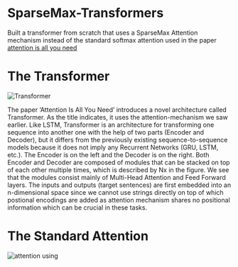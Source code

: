 # SparseMax-Transformers
Built a transformer from scratch that uses a SparseMax Attention mechanism instead of the standard softmax attention used in the paper [attention is all you need](https://arxiv.org/abs/1706.03762)

 # The Transformer
 ![Transformer](https://miro.medium.com/v2/resize:fit:856/1*ZCFSvkKtppgew3cc7BIaug.png)
 
The paper ‘Attention Is All You Need’ introduces a novel architecture called Transformer. As the title indicates, it uses the attention-mechanism we saw earlier. Like LSTM, Transformer is an architecture for transforming one sequence into another one with the help of two parts (Encoder and Decoder), but it differs from the previously existing sequence-to-sequence models because it does not imply any Recurrent Networks (GRU, LSTM, etc.).
The Encoder is on the left and the Decoder is on the right. Both Encoder and Decoder are composed of modules that can be stacked on top of each other multiple times, which is described by Nx in the figure. We see that the modules consist mainly of Multi-Head Attention and Feed Forward layers. The inputs and outputs (target sentences) are first embedded into an n-dimensional space since we cannot use strings directly on top of which postional encodings are added as attention mechanism shares no positional information which can be crucial in these tasks.

# The Standard Attention

![attention](https://encrypted-tbn0.gstatic.com/images?q=tbn:ANd9GcRfDfE_IVfwVSVk2WgYkF6Q85jiw5GyAy_rNVjNkHZ4Tg&s)
using


 
